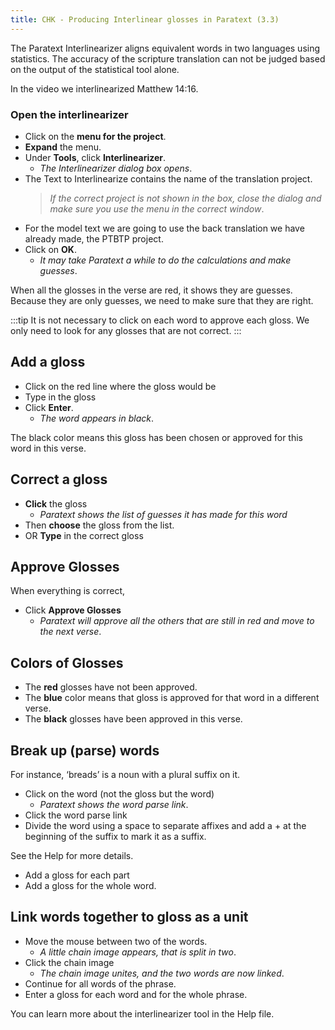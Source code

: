 ```yaml
---
title: CHK - Producing Interlinear glosses in Paratext (3.3)
---
```

The Paratext Interlinearizer aligns equivalent words in two languages using statistics. The accuracy of the scripture translation can not be judged based on the output of the statistical tool alone.

In the video we interlinearized Matthew 14:16.

### Open the interlinearizer

-  Click on the **menu for the project**.
-  **Expand** the menu.
-  Under **Tools**, click **Interlinearizer**.  
    -  *The Interlinearizer dialog box opens*.
-  The Text to Interlinearize contains the name of the translation project.  
   > *If the correct project is not shown in the box, close the dialog and make sure you use the menu in the correct window*.
-  For the model text we are going to use the back translation we have already made, the PTBTP project.
-  Click on **OK**.  
    -  *It may take Paratext a while to do the calculations and make guesses*.

When all the glosses in the verse are red, it shows they are guesses. Because they are only guesses, we need to make sure that they are right.

:::tip 
It is not necessary to click on each word to approve each gloss. We only need to look for any glosses that are not correct.
:::
## Add a gloss

-  Click on the red line where the gloss would be
-  Type in the gloss
-  Click **Enter**.  
    -  *The word appears in black*.

The black color means this gloss has been chosen or approved for this word in this verse.

## Correct a gloss

-  **Click** the gloss  
    -  *Paratext shows the list of guesses it has made for this word*
-  Then **choose** the gloss from the list.
-  OR **Type** in the correct gloss

## Approve Glosses

When everything is correct,

-  Click **Approve Glosses**  
    -  *Paratext will approve all the others that are still in red and move to the next verse*.

## Colors of Glosses

- The **red** glosses have not been approved.
- The **blue** color means that gloss is approved for that word in a different verse.
- The **black** glosses have been approved in this verse.

## Break up (parse) words

For instance, ‘breads’ is a noun with a plural suffix on it.

-  Click on the word (not the gloss but the word)  
    -  *Paratext shows the word parse link*.
-  Click the word parse link
-  Divide the word using a space to separate affixes and add a + at the beginning of the suffix to mark it as a suffix.

See the Help for more details.

-  Add a gloss for each part
-  Add a gloss for the whole word.

## Link words together to gloss as a unit

-  Move the mouse between two of the words.  
    -  *A little chain image appears, that is split in two*.
-  Click the chain image  
    -  *The chain image unites, and the two words are now linked*.
-  Continue for all words of the phrase.
-  Enter a gloss for each word and for the whole phrase.

You can learn more about the interlinearizer tool in the Help file.

